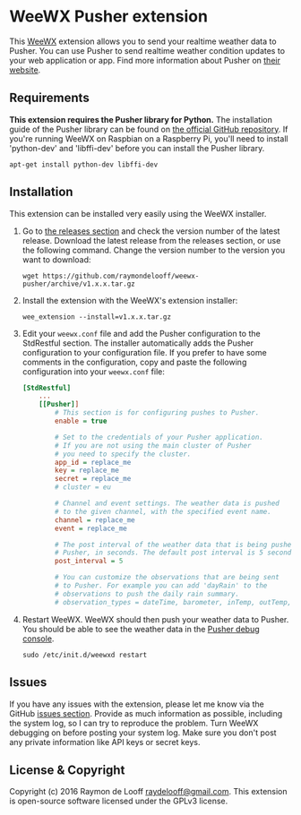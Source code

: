 # WeeWX Pusher extension
This [WeeWX](https://github.com/weewx/weewx) extension allows you to send your realtime weather data to Pusher. You can use Pusher to send realtime weather condition updates to your web application or app. Find more information about Pusher on [their website](https://pusher.com).

## Requirements
**This extension requires the Pusher library for Python.** The installation guide of the Pusher library can be found on [the official GitHub repository](https://github.com/pusher/pusher-http-python#installation). If you're running WeeWX on Raspbian on a Raspberry Pi, you'll need to install 'python-dev' and 'libffi-dev' before you can install the Pusher library.

```shell
apt-get install python-dev libffi-dev
```

## Installation
This extension can be installed very easily using the WeeWX installer.

1. Go to [the releases section](https://github.com/raymondelooff/weewx-pusher/releases) and check the version number of the latest release. Download the latest release from the releases section, or use the following command. Change the version number to the version you want to download:

    ```shell
    wget https://github.com/raymondelooff/weewx-pusher/archive/v1.x.x.tar.gz
    ```
2. Install the extension with the WeeWX's extension installer:

    ```shell
    wee_extension --install=v1.x.x.tar.gz
    ```

3. Edit your `weewx.conf` file and add the Pusher configuration to the StdRestful section. The installer automatically adds the Pusher configuration to your configuration file. If you prefer to have some comments in the configuration, copy and paste the following configuration into your `weewx.conf` file:
    ```ini
    [StdRestful]
        ...
        [[Pusher]]
            # This section is for configuring pushes to Pusher.
            enable = true

            # Set to the credentials of your Pusher application.
            # If you are not using the main cluster of Pusher
            # you need to specify the cluster.
            app_id = replace_me
            key = replace_me
            secret = replace_me
            # cluster = eu

            # Channel and event settings. The weather data is pushed
            # to the given channel, with the specified event name.
            channel = replace_me
            event = replace_me

            # The post interval of the weather data that is being pushed to
            # Pusher, in seconds. The default post interval is 5 seconds.
            post_interval = 5

            # You can customize the observations that are being sent
            # to Pusher. For example you can add 'dayRain' to the
            # observations to push the daily rain summary.
            # observation_types = dateTime, barometer, inTemp, outTemp, inHumidity, outHumidity, windSpeed, windDir, rain, rainRate
	```
4. Restart WeeWX. WeeWX should then push your weather data to Pusher. You should be able to see the weather data in the [Pusher debug console](https://pusher.com/docs/debugging).

    ```shell
    sudo /etc/init.d/weewxd restart
    ```

## Issues
If you have any issues with the extension, please let me know via the GitHub [issues section](https://github.com/raymondelooff/weewx-pusher/issues). Provide as much information as possible, including the system log, so I can try to reproduce the problem. Turn WeeWX debugging on before posting your system log. Make sure you don't post any private information like API keys or secret keys.

## License & Copyright
Copyright (c) 2016 Raymon de Looff <raydelooff@gmail.com>.
This extension is open-source software licensed under the GPLv3 license.

